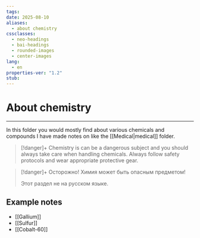 ```yaml
---
tags: 
date: 2025-08-10
aliases:
  - about chemistry
cssclasses:
  - neo-headings
  - bai-headings
  - rounded-images
  - center-images
lang:
  - en
properties-ver: "1.2"
stub:
---
```

# About chemistry

***
In this folder you would mostly find about various chemicals and compounds I have made notes on like the [[Medical|medical]] folder.

>[!danger]+
> Chemistry is can be a dangerous subject and you should always take care when handling chemicals. Always follow safety protocols and wear appropriate protective gear.

>[!danger]+ Осторожно!
> Химия может быть опасным предметом!
> 
> Этот раздел не на русском языке.

## Example notes
- [[Gallium]]
- [[Sulfur]]
- [[Cobalt-60]]
